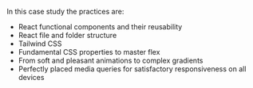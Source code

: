 In this case study the practices are:
- React functional components and their reusability
- React file and folder structure
- Tailwind CSS
- Fundamental CSS properties to master flex
- From soft and pleasant animations to complex gradients
- Perfectly placed media queries for satisfactory responsiveness on all devices
